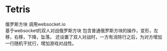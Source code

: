# Tetris
俄罗斯方块
调用websocket.io<br/>
基于websocket的双人对战俄罗斯方块
包含普通俄罗斯方块的操作，变形，左移，右移，下降，坠落。
还设置了双人对战时，一方有消除行之后，为对方增加一行随机干扰行，增加游戏对战性。
